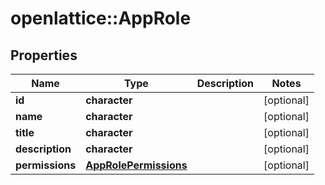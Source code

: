 # openlattice::AppRole

## Properties
Name | Type | Description | Notes
------------ | ------------- | ------------- | -------------
**id** | **character** |  | [optional] 
**name** | **character** |  | [optional] 
**title** | **character** |  | [optional] 
**description** | **character** |  | [optional] 
**permissions** | [**AppRolePermissions**](AppRole_permissions.md) |  | [optional] 


